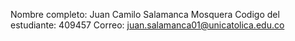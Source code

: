 Nombre completo: Juan Camilo Salamanca Mosquera 
Codigo del estudiante: 409457
Correo: juan.salamanca01@unicatolica.edu.co